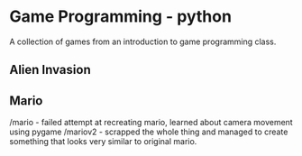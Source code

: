 # Game Programming - python
A collection of games from an introduction to game programming class.
## Alien Invasion
## Mario
/mario - failed attempt at recreating mario, learned about camera movement using pygame
/mariov2 - scrapped the whole thing and managed to create something that looks very similar to original mario.
